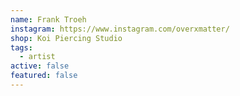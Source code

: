 ```yaml
---
name: Frank Troeh
instagram: https://www.instagram.com/overxmatter/
shop: Koi Piercing Studio
tags:
  - artist
active: false
featured: false
---
```

